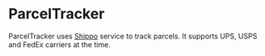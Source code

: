 # ParcelTracker

ParcelTracker uses [Shippo](https://goshippo.com/shipping-api/tracking-standalone) service to track parcels. It supports UPS, USPS and FedEx carriers at the time.
